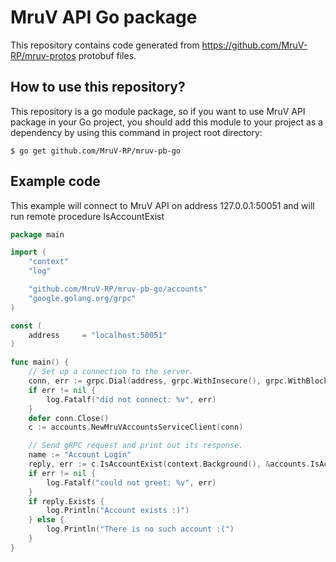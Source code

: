 # MruV API Go package

This repository contains code generated from https://github.com/MruV-RP/mruv-protos protobuf files.

## How to use this repository?
This repository is a go module package, so if you want to use MruV API package in your Go project, you should add this module to your project as a dependency by using this command in project root directory:
```
$ go get github.com/MruV-RP/mruv-pb-go
```

## Example code
This example will connect to MruV API on address 127.0.0.1:50051 and will run remote procedure IsAccountExist
```go
package main

import (
	"context"
	"log"

	"github.com/MruV-RP/mruv-pb-go/accounts"
	"google.golang.org/grpc"
)

const (
	address     = "localhost:50051"
)

func main() {
	// Set up a connection to the server.
	conn, err := grpc.Dial(address, grpc.WithInsecure(), grpc.WithBlock())
	if err != nil {
		log.Fatalf("did not connect: %v", err)
	}
	defer conn.Close()
	c := accounts.NewMruVAccountsServiceClient(conn)

	// Send gRPC request and print out its response.
	name := "Account Login"
	reply, err := c.IsAccountExist(context.Background(), &accounts.IsAccountExistRequest{Login: name})
	if err != nil {
		log.Fatalf("could not greet: %v", err)
	}
	if reply.Exists {
		log.Println("Account exists :)")
	} else {
		log.Println("There is no such account :(")
	}
}
```
